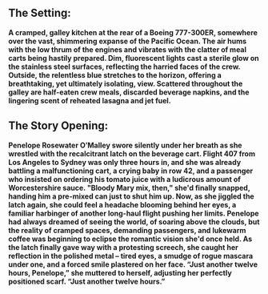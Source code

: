 ## The Setting:

**A cramped, galley kitchen at the rear of a Boeing 777-300ER, somewhere over the vast, shimmering expanse of the Pacific Ocean. The air hums with the low thrum of the engines and vibrates with the clatter of meal carts being hastily prepared. Dim, fluorescent lights cast a sterile glow on the stainless steel surfaces, reflecting the harried faces of the crew. Outside, the relentless blue stretches to the horizon, offering a breathtaking, yet ultimately isolating, view. Scattered throughout the galley are half-eaten crew meals, discarded beverage napkins, and the lingering scent of reheated lasagna and jet fuel.**

## The Story Opening:

**Penelope Rosewater O’Malley swore silently under her breath as she wrestled with the recalcitrant latch on the beverage cart. Flight 407 from Los Angeles to Sydney was only three hours in, and she was already battling a malfunctioning cart, a crying baby in row 42, and a passenger who insisted on ordering his tomato juice with a ludicrous amount of Worcestershire sauce. "Bloody Mary mix, then," she'd finally snapped, handing him a pre-mixed can just to shut him up. Now, as she jiggled the latch again, she could feel a headache blooming behind her eyes, a familiar harbinger of another long-haul flight pushing her limits. Penelope had always dreamed of seeing the world, of soaring above the clouds, but the reality of cramped spaces, demanding passengers, and lukewarm coffee was beginning to eclipse the romantic vision she'd once held. As the latch finally gave way with a protesting screech, she caught her reflection in the polished metal – tired eyes, a smudge of rogue mascara under one, and a forced smile plastered on her face. “Just another twelve hours, Penelope,” she muttered to herself, adjusting her perfectly positioned scarf. “Just another twelve hours.”**
